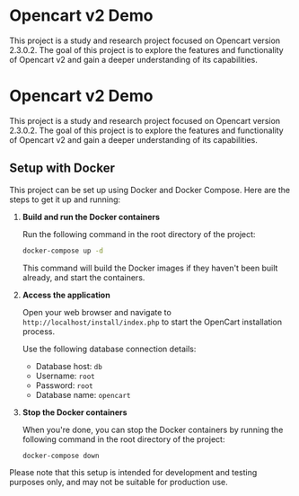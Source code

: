 # Opencart v2 Demo

This project is a study and research project focused on Opencart version 2.3.0.2. The goal of this project is to explore the features and functionality of Opencart v2 and gain a deeper understanding of its capabilities.

# Opencart v2 Demo

This project is a study and research project focused on Opencart version 2.3.0.2. The goal of this project is to explore the features and functionality of Opencart v2 and gain a deeper understanding of its capabilities.

## Setup with Docker

This project can be set up using Docker and Docker Compose. Here are the steps to get it up and running:

1. **Build and run the Docker containers**

    Run the following command in the root directory of the project:

    ```bash
    docker-compose up -d
    ```

    This command will build the Docker images if they haven't been built already, and start the containers.

2. **Access the application**

    Open your web browser and navigate to `http://localhost/install/index.php` to start the OpenCart installation process.

    Use the following database connection details:

    - Database host: `db`
    - Username: `root`
    - Password: `root`
    - Database name: `opencart`

3. **Stop the Docker containers**

    When you're done, you can stop the Docker containers by running the following command in the root directory of the project:

    ```bash
    docker-compose down
    ```

Please note that this setup is intended for development and testing purposes only, and may not be suitable for production use.